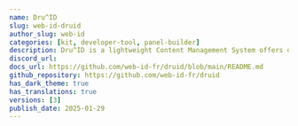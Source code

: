 ```yaml
---
name: Dru^ID
slug: web-id-druid
author_slug: web-id
categories: [kit, developer-tool, panel-builder]
description: Dru^ID is a lightweight Content Management System offers developers tools to manage content in an existing Laravel project or from scratch.
discord_url: 
docs_url: https://github.com/web-id-fr/druid/blob/main/README.md
github_repository: https://github.com/web-id-fr/druid
has_dark_theme: true
has_translations: true
versions: [3]
publish_date: 2025-01-29
---
```

